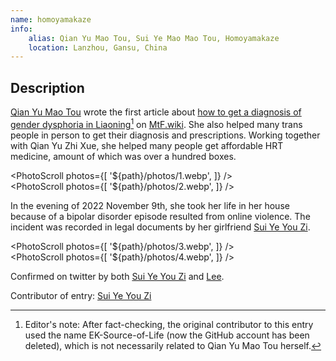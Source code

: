 ```yaml
---
name: homoyamakaze
info:
    alias: Qian Yu Mao Tou, Sui Ye Mao Mao Tou, Homoyamakaze
    location: Lanzhou, Gansu, China
---
```


## Description

[Qian Yu Mao Tou](https://twitter.com/homoyamakaze)
wrote the first article about [how to get a diagnosis of gender dysphoria in Liaoning](https://mtf.wiki/zh-cn/docs/psyco/liaoning/liu-hong/)[^1]
on [MtF.wiki](https://mtf.wiki).
She also helped many trans people in person to get their diagnosis and prescriptions.
Working together with Qian Yu Zhi Xue, she helped many people get affordable HRT medicine, amount of which was over a hundred boxes.

<PhotoScroll photos={[ '${path}/photos/1.webp', ]} />  
<PhotoScroll photos={[ '${path}/photos/2.webp', ]} />

In the evening of 2022 November 9th, she took her life in her house because of a bipolar disorder episode resulted from online violence.
The incident was recorded in legal documents by her girlfriend [Sui Ye You Zi](https://twitter.com/YuzuTvT).

<PhotoScroll photos={[ '${path}/photos/3.webp', ]} />  
<PhotoScroll photos={[ '${path}/photos/4.webp', ]} />

Confirmed on twitter by both [Sui Ye You Zi](https://twitter.com/YuzuTvT) and [Lee](https://twitter.com/rbqwansui).

Contributor of entry:
[Sui Ye You Zi](https://twitter.com/YuzuTvT)

[^1]: Editor's note: After fact-checking, the original contributor to this entry used the name EK-Source-of-Life (now the GitHub account has been deleted), which is not necessarily related to Qian Yu Mao Tou herself.
